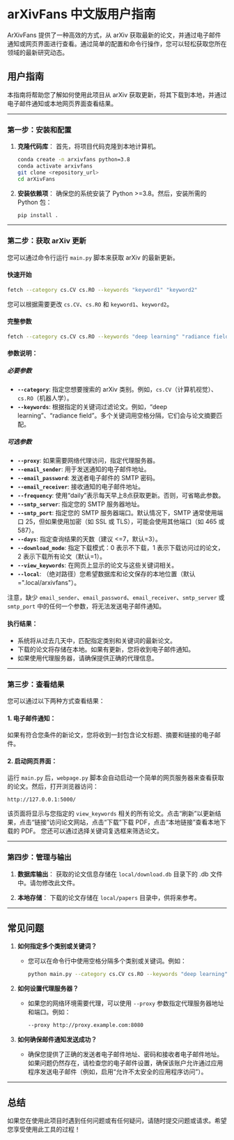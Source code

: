 # arXivFans 中文版用户指南

ArXivFans 提供了一种高效的方式，从 arXiv 获取最新的论文，并通过电子邮件通知或网页界面进行查看。通过简单的配置和命令行操作，您可以轻松获取您所在领域的最新研究动态。

## 用户指南

本指南将帮助您了解如何使用此项目从 arXiv 获取更新，将其下载到本地，并通过电子邮件通知或本地网页界面查看结果。

---

### 第一步：安装和配置

1. **克隆代码库**：
   首先，将项目代码克隆到本地计算机。
   ```bash
   conda create -n arxivfans python=3.8
   conda activate arxivfans
   git clone <repository_url>
   cd arXivFans
   ```

2. **安装依赖项**：
   确保您的系统安装了 Python >=3.8。然后，安装所需的 Python 包：
   ```bash
   pip install .
   ```

---

### 第二步：获取 arXiv 更新

您可以通过命令行运行 `main.py` 脚本来获取 arXiv 的最新更新。

#### 快速开始
```bash
fetch --category cs.CV cs.RO --keywords "keyword1" "keyword2"
```
您可以根据需要更改 `cs.CV`、`cs.RO` 和 `keyword1`、`keyword2`。

#### 完整参数
```bash
fetch --category cs.CV cs.RO --keywords "deep learning" "radiance field" --proxy http://proxy.example.com:8080 --email_sender your_email@example.com --email_password your_password --email_receiver recipient@example.com --frequency daily --smtp_server smtp.xxx.com --smtp_port 25orxxx --days 5 --download_mode 0/1/2 --view_keywords "keyword1" "keyword2" --local ".local"
```

#### 参数说明：
##### 必要参数

- **`--category`**: 指定您想要搜索的 arXiv 类别。例如，`cs.CV`（计算机视觉）、`cs.RO`（机器人学）。
- **`--keywords`**: 根据指定的关键词过滤论文。例如，“deep learning”、“radiance field”。多个关键词用空格分隔，它们会与论文摘要匹配。

##### 可选参数
- **`--proxy`**: 如果需要网络代理访问，指定代理服务器。
- **`--email_sender`**: 用于发送通知的电子邮件地址。
- **`--email_password`**: 发送者电子邮件的 SMTP 密码。
- **`--email_receiver`**: 接收通知的电子邮件地址。
- **`--frequency`**: 使用“daily”表示每天早上8点获取更新。否则，可省略此参数。
- **`--smtp_server`**: 指定您的 SMTP 服务器地址。
- **`--smtp_port`**: 指定您的 SMTP 服务器端口。默认情况下，SMTP 通常使用端口 25，但如果使用加密（如 SSL 或 TLS），可能会使用其他端口（如 465 或 587）。
- **`--days`**: 指定查询结果的天数（建议 <=7，默认=3）。
- **`--download_mode`**: 指定下载模式：0 表示不下载，1 表示下载访问过的论文，2 表示下载所有论文（默认=1）。
- **`--view_keywords`**: 在网页上显示的论文与这些关键词相关。
- **`--local`**: （绝对路径）您希望数据库和论文保存的本地位置（默认=".local/arxivfans"）。

注意，缺少 `email_sender`、`email_password`、`email_receiver`、`smtp_server` 或 `smtp_port` 中的任何一个参数，将无法发送电子邮件通知。

#### 执行结果：

- 系统将从过去几天中，匹配指定类别和关键词的最新论文。
- 下载的论文将存储在本地。如果有更新，您将收到电子邮件通知。
- 如果使用代理服务器，请确保提供正确的代理信息。

---

### 第三步：查看结果

您可以通过以下两种方式查看结果：

#### 1. **电子邮件通知**：
   如果有符合您条件的新论文，您将收到一封包含论文标题、摘要和链接的电子邮件。

#### 2. **启动网页界面**：
   运行 `main.py` 后，`webpage.py` 脚本会自动启动一个简单的网页服务器来查看获取的论文。然后，打开浏览器访问：
   ```
   http://127.0.0.1:5000/
   ```
   该页面将显示与您指定的 `view_keywords` 相关的所有论文。点击“刷新”以更新结果，点击“链接”访问论文网站，点击“下载”下载 PDF，点击“本地链接”查看本地下载的 PDF。
   您还可以通过选择关键词复选框来筛选论文。

---

### 第四步：管理与输出

1. **数据库输出**：
   获取的论文信息存储在 `local/download.db` 目录下的 .db 文件中。请勿修改此文件。

2. **本地存储**：
   下载的论文存储在 `local/papers` 目录中，供将来参考。

---

## 常见问题

1. **如何指定多个类别或关键词？**
   - 您可以在命令行中使用空格分隔多个类别或关键词。例如：
     ```bash
     python main.py --category cs.CV cs.RO --keywords "deep learning" "radiance field"
     ```

2. **如何设置代理服务器？**
   - 如果您的网络环境需要代理，可以使用 `--proxy` 参数指定代理服务器地址和端口。例如：
     ```bash
     --proxy http://proxy.example.com:8080
     ```

3. **如何确保邮件通知发送成功？**
   - 确保您提供了正确的发送者电子邮件地址、密码和接收者电子邮件地址。如果问题仍然存在，请检查您的电子邮件设置，确保该账户允许通过应用程序发送电子邮件（例如，启用“允许不太安全的应用程序访问”）。

---

## 总结

如果您在使用此项目时遇到任何问题或有任何疑问，请随时提交问题或请求。希望您享受使用此工具的过程！
